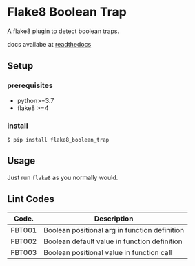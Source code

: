# Flake8 Boolean Trap

A flake8 plugin to detect boolean traps.

docs availabe at [readthedocs](https://flake8-boolean-trap.readthedocs.io/en/latest/)

## Setup

### prerequisites

* python>=3.7
* flake8 >=4

### install

```console
$ pip install flake8_boolean_trap
```

## Usage

Just run `flake8` as you normally would.

## Lint Codes

| Code.  | Description                                   |
| ------ | --------------------------------------------- |
| FBT001 | Boolean positional arg in function definition |
| FBT002 | Boolean default value in function definition  |
| FBT003 | Boolean positional value in function call     |
